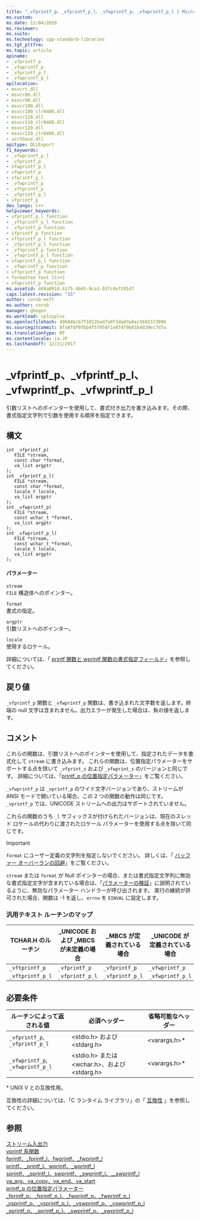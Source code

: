 ```yaml
---
title: "_vfprintf_p、_vfprintf_p_l、_vfwprintf_p、_vfwprintf_p_l | Microsoft Docs"
ms.custom: 
ms.date: 11/04/2016
ms.reviewer: 
ms.suite: 
ms.technology: cpp-standard-libraries
ms.tgt_pltfrm: 
ms.topic: article
apiname:
- _vfprintf_p
- _vfwprintf_p
- _vfprintf_p_l
- _vfwprintf_p_l
apilocation:
- msvcrt.dll
- msvcr80.dll
- msvcr90.dll
- msvcr100.dll
- msvcr100_clr0400.dll
- msvcr110.dll
- msvcr110_clr0400.dll
- msvcr120.dll
- msvcr120_clr0400.dll
- ucrtbase.dll
apitype: DLLExport
f1_keywords:
- _vfwprintf_p_l
- _vfprintf_p
- vfwprintf_p_l
- vfwprintf_p
- vfprintf_p_l
- _vfwprintf_p
- _vftprintf_p
- _vfprintf_p_l
- vfprintf_p
dev_langs: C++
helpviewer_keywords:
- vfprintf_p_l function
- _vftprintf_p_l function
- _vfprintf_p function
- vfprintf_p function
- vftprintf_p_l function
- _vfprintf_p_l function
- _vftprintf_p function
- _vfwprintf_p_l function
- vfwprintf_p_l function
- _vfwprintf_p function
- vftprintf_p function
- formatted text [C++]
- vfwprintf_p function
ms.assetid: 4d4a0914-4175-4b65-9ca1-037c4ef29147
caps.latest.revision: "15"
author: corob-msft
ms.author: corob
manager: ghogen
ms.workload: cplusplus
ms.openlocfilehash: 49684bcb7f1022bad7a0f3dad3a0ec5692373996
ms.sourcegitcommit: 8fa8fdf0fbb4f57950f1e8f4f9b81b4d39ec7d7a
ms.translationtype: MT
ms.contentlocale: ja-JP
ms.lasthandoff: 12/21/2017
---
```

# <a name="vfprintfp-vfprintfpl-vfwprintfp-vfwprintfpl"></a>_vfprintf_p、_vfprintf_p_l、_vfwprintf_p、_vfwprintf_p_l
引数リストへのポインターを使用して、書式付き出力を書き込みます。その際、書式指定文字列で引数を使用する順序を指定できます。  
  
## <a name="syntax"></a>構文  
  
```  
int _vfprintf_p(  
   FILE *stream,  
   const char *format,  
   va_list argptr   
);  
int _vfprintf_p_l(  
   FILE *stream,  
   const char *format,  
   locale_t locale,  
   va_list argptr   
);  
int _vfwprintf_p(  
   FILE *stream,  
   const wchar_t *format,  
   va_list argptr   
);  
int _vfwprintf_p_l(  
   FILE *stream,  
   const wchar_t *format,  
   locale_t locale,  
   va_list argptr   
);  
```  
  
#### <a name="parameters"></a>パラメーター  
 `stream`  
 `FILE` 構造体へのポインター。  
  
 `format`  
 書式の指定。  
  
 `argptr`  
 引数リストへのポインター。  
  
 `locale`  
 使用するロケール。  
  
 詳細については、「 [printf 関数と wprintf 関数の書式指定フィールド](../../c-runtime-library/format-specification-syntax-printf-and-wprintf-functions.md)」を参照してください。  
  
## <a name="return-value"></a>戻り値  
 `_vfprintf_p` 関数と `_vfwprintf_p` 関数は、書き込まれた文字数を返します。終端の null 文字は含まれません。出力エラーが発生した場合は、負の値を返します。  
  
## <a name="remarks"></a>コメント  
 これらの関数は、引数リストへのポインターを使用して、指定されたデータを書式化して `stream` に書き込みます。 これらの関数は、位置指定パラメーターをサポートする点を除いて `_vfprint_s` および `_vfwprint_s` のバージョンと同じです。 詳細については、「[printf_p の位置指定パラメーター](../../c-runtime-library/printf-p-positional-parameters.md)」をご覧ください。  
  
 `_vfwprintf_p` は `_vprintf_p` のワイド文字バージョンであり、ストリームが ANSI モードで開いている場合、この 2 つの関数の動作は同じです。 `_vprintf_p` では、UNICODE ストリームへの出力はサポートされていません。  
  
 これらの関数のうち `_l` サフィックスが付けられたバージョンは、現在のスレッド ロケールの代わりに渡されたロケール パラメーターを使用する点を除いて同じです。  
  
> [!IMPORTANT]
>  `format` にユーザー定義の文字列を指定しないでください。 詳しくは、「 [バッファー オーバーランの回避](http://msdn.microsoft.com/library/windows/desktop/ms717795)」をご覧ください。  
  
 `stream` または `format` が Null ポインターの場合、または書式指定文字列に無効な書式指定文字が含まれている場合は、「[パラメーターの検証](../../c-runtime-library/parameter-validation.md)」に説明されているように、無効なパラメーター ハンドラーが呼び出されます。 実行の継続が許可された場合、関数は -1 を返し、`errno` を `EINVAL` に設定します。  
  
### <a name="generic-text-routine-mappings"></a>汎用テキスト ルーチンのマップ  
  
|TCHAR.H のルーチン|_UNICODE および _MBCS が未定義の場合|_MBCS が定義されている場合|_UNICODE が定義されている場合|  
|---------------------|------------------------------------|--------------------|-----------------------|  
|`_vftprintf_p`|`_vfprintf_p`|`_vfprintf_p`|`_vfwprintf_p`|  
|`_vftprintf_p_l`|`_vfprintf_p_l`|`_vfprintf_p_l`|`_vfwprintf_p_l`|  
  
## <a name="requirements"></a>必要条件  
  
|ルーチンによって返される値|必須ヘッダー|省略可能なヘッダー|  
|-------------|---------------------|----------------------|  
|`_vfprintf_p`, `_vfprintf_p_l`|\<stdio.h> および \<stdarg.h>|\<varargs.h>*|  
|`_vfwprintf_p`, `_vfwprintf_p_l`|\<stdio.h> または \<wchar.h>、および \<stdarg.h>|\<varargs.h>*|  
  
 \* UNIX V との互換性用。  
  
 互換性の詳細については、「C ランタイム ライブラリ」の「 [互換性](../../c-runtime-library/compatibility.md) 」を参照してください。  
  
## <a name="see-also"></a>参照  
 [ストリーム入出力](../../c-runtime-library/stream-i-o.md)   
 [vprintf 系関数](../../c-runtime-library/vprintf-functions.md)   
 [fprintf、_fprintf_l、fwprintf、_fwprintf_l](../../c-runtime-library/reference/fprintf-fprintf-l-fwprintf-fwprintf-l.md)   
 [printf、_printf_l、wprintf、_wprintf_l](../../c-runtime-library/reference/printf-printf-l-wprintf-wprintf-l.md)   
 [sprintf、_sprintf_l、swprintf、_swprintf_l、\__swprintf_l](../../c-runtime-library/reference/sprintf-sprintf-l-swprintf-swprintf-l-swprintf-l.md)   
 [va_arg、va_copy、va_end、va_start](../../c-runtime-library/reference/va-arg-va-copy-va-end-va-start.md)   
 [printf_p の位置指定パラメーター](../../c-runtime-library/printf-p-positional-parameters.md)   
 [_fprintf_p、_fprintf_p_l、_fwprintf_p、_fwprintf_p_l](../../c-runtime-library/reference/fprintf-p-fprintf-p-l-fwprintf-p-fwprintf-p-l.md)   
 [_vsprintf_p、_vsprintf_p_l、_vswprintf_p、_vswprintf_p_l](../../c-runtime-library/reference/vsprintf-p-vsprintf-p-l-vswprintf-p-vswprintf-p-l.md)   
 [_sprintf_p、_sprintf_p_l、_swprintf_p、_swprintf_p_l](../../c-runtime-library/reference/sprintf-p-sprintf-p-l-swprintf-p-swprintf-p-l.md)